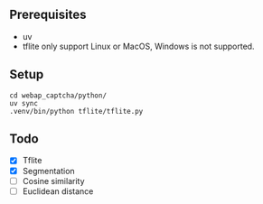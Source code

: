 ## Prerequisites

- uv
- tflite only support Linux or MacOS, Windows is not supported.

## Setup

```
cd webap_captcha/python/
uv sync
.venv/bin/python tflite/tflite.py
```

## Todo

- [X] Tflite
- [X] Segmentation
- [ ] Cosine similarity
- [ ] Euclidean distance
